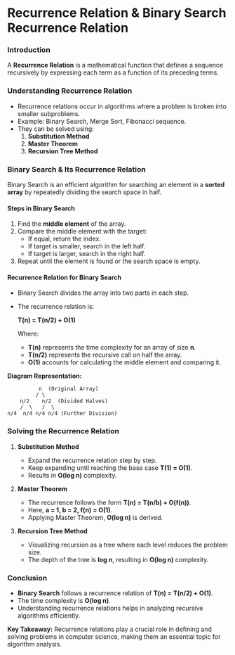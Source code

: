 # **Recurrence Relation & Binary Search Recurrence Relation**
 
### **Introduction**
A **Recurrence Relation** is a mathematical function that defines a sequence recursively by expressing each term as a function of its preceding terms.

### **Understanding Recurrence Relation**
- Recurrence relations occur in algorithms where a problem is broken into smaller subproblems.
- Example: Binary Search, Merge Sort, Fibonacci sequence.
- They can be solved using:
  1. **Substitution Method**
  2. **Master Theorem**
  3. **Recursion Tree Method**

### **Binary Search & Its Recurrence Relation**
Binary Search is an efficient algorithm for searching an element in a **sorted array** by repeatedly dividing the search space in half.

#### **Steps in Binary Search**
1. Find the **middle element** of the array.
2. Compare the middle element with the target:
   - If equal, return the index.
   - If target is smaller, search in the left half.
   - If target is larger, search in the right half.
3. Repeat until the element is found or the search space is empty.

#### **Recurrence Relation for Binary Search**
- Binary Search divides the array into two parts in each step.
- The recurrence relation is:
  
  **T(n) = T(n/2) + O(1)**
  
  Where:
  - **T(n)** represents the time complexity for an array of size **n**.
  - **T(n/2)** represents the recursive call on half the array.
  - **O(1)** accounts for calculating the middle element and comparing it.

**Diagram Representation:**
```
          n  (Original Array)
         / \
    n/2    n/2  (Divided Halves)
    /  \   /  \
n/4  n/4 n/4 n/4 (Further Division)
```

### **Solving the Recurrence Relation**
1. **Substitution Method**
   - Expand the recurrence relation step by step.
   - Keep expanding until reaching the base case **T(1) = O(1)**.
   - Results in **O(log n)** complexity.

2. **Master Theorem**
   - The recurrence follows the form **T(n) = T(n/b) + O(f(n))**.
   - Here, **a = 1, b = 2, f(n) = O(1)**.
   - Applying Master Theorem, **O(log n)** is derived.

3. **Recursion Tree Method**
   - Visualizing recursion as a tree where each level reduces the problem size.
   - The depth of the tree is **log n**, resulting in **O(log n)** complexity.

### **Conclusion**
- **Binary Search** follows a recurrence relation of **T(n) = T(n/2) + O(1)**.
- The time complexity is **O(log n)**.
- Understanding recurrence relations helps in analyzing recursive algorithms efficiently.

**Key Takeaway:** Recurrence relations play a crucial role in defining and solving problems in computer science, making them an essential topic for algorithm analysis.



